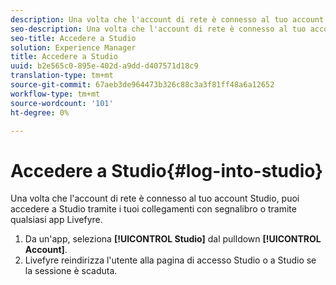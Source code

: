 ```yaml
---
description: Una volta che l'account di rete è connesso al tuo account Studio, puoi accedere a Studio tramite i tuoi collegamenti con segnalibro o tramite qualsiasi app Livefyre.
seo-description: Una volta che l'account di rete è connesso al tuo account Studio, puoi accedere a Studio tramite i tuoi collegamenti con segnalibro o tramite qualsiasi app Livefyre.
seo-title: Accedere a Studio
solution: Experience Manager
title: Accedere a Studio
uuid: b2e565c0-895e-402d-a9dd-d407571d18c9
translation-type: tm+mt
source-git-commit: 67aeb3de964473b326c88c3a3f81ff48a6a12652
workflow-type: tm+mt
source-wordcount: '101'
ht-degree: 0%

---
```



# Accedere a Studio{#log-into-studio}

Una volta che l&#39;account di rete è connesso al tuo account Studio, puoi accedere a Studio tramite i tuoi collegamenti con segnalibro o tramite qualsiasi app Livefyre.

1. Da un&#39;app, seleziona **[!UICONTROL Studio]** dal pulldown **[!UICONTROL Account]**.
1. Livefyre reindirizza l&#39;utente alla pagina di accesso Studio o a Studio se la sessione è scaduta.
